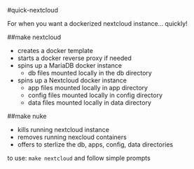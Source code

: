 #quick-nextcloud

For when you want a dockerized nextcloud instance... quickly!

##make nextcloud
* creates a docker template
* starts a docker reverse proxy if needed
* spins up a MariaDB docker instance
  * db files mounted locally in the db directory
* spins up a Nextcloud docker instance
  * app files mounted locally in app directory
  * config files mounted locally in config directory
  * data files mounted locally in data directory

##make nuke
* kills running nextcloud instance
* removes running nexcloud containers
* offers to sterlize the db, apps, config, data directories

to use: `make nextcloud` and follow simple prompts
